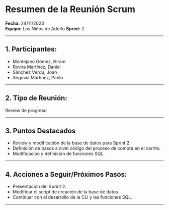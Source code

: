# Resumen de la Reunión Scrum
**Fecha:**      24/11/2023  
**Equipo:**     Los Niños de Adolfo 
**Sprint:**     2  

---

## 1. Participantes:
- Montejano Gómez, Hiram
- Rovira Martínez, Daniel
- Sánchez Verdú, Joan
- Segovia Martínez, Pablo

---

## 2. Tipo de Reunión:
Review de progreso

---

## 3. Puntos Destacados
- Review y modificación de la base de datos para Sprint 2.
- Definición de pasos a nivel código del proceso de compra en el carrito.
- Modificación y definición de funciones SQL.

---

## 4. Acciones a Seguir/Próximos Pasos:
- Presentación del Sprint 2.
- Modificar el script de creación de la base de datos.
- Continuar con el desarrollo de la CLI y las funciones SQL.

---
